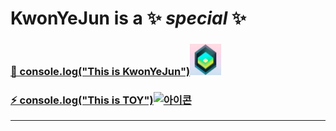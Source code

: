 <!-- [![이미지](logo.gif)](https://mymain-e6d56.web.app/) |[![아이콘](key.ico)](http://monkeyhappy.kro.kr/)
 --- | ---
console.log("This is KwonYeJun")  |  console.log("This is TOY") -->
# KwonYeJun is a ✨ _special_ ✨ 

###  <a href="https://mymain-e6d56.web.app/">👋 console.log("This is KwonYeJun")<img src="logo.gif" alt="아이콘" style="width:50px; height:50px;">
</a>

###  <a href="http://monkeyhappy.kro.kr/">⚡ console.log("This is TOY")<img src="key.ico" alt="아이콘" style="width:50px; height:50px;"></a>
----
<!--
**KwonYeJun/KwonYeJun** is a ✨ _special_ ✨ repository because its `README.md` (this file) appears on your GitHub profile.

Here are some ideas to get you started:

- 🔭 I’m currently working on ...
- 🌱 I’m currently learning ...
- 👯 I’m looking to collaborate on ...
- 🤔 I’m looking for help with ...
- 💬 Ask me about ...
- 📫 How to reach me: ...
- 😄 Pronouns: ...
- ⚡ Fun fact: ...
-->
